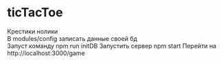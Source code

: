 # ticTacToe  
Крестики нолики  
В modules/config записать данные своей бд  
Запуст команду npm run initDB
Запустить сервер npm start
Перейти на http://localhost:3000/game
